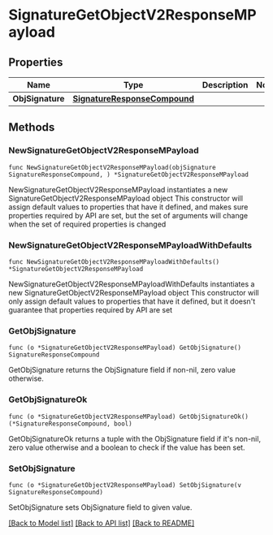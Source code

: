 # SignatureGetObjectV2ResponseMPayload

## Properties

Name | Type | Description | Notes
------------ | ------------- | ------------- | -------------
**ObjSignature** | [**SignatureResponseCompound**](SignatureResponseCompound.md) |  | 

## Methods

### NewSignatureGetObjectV2ResponseMPayload

`func NewSignatureGetObjectV2ResponseMPayload(objSignature SignatureResponseCompound, ) *SignatureGetObjectV2ResponseMPayload`

NewSignatureGetObjectV2ResponseMPayload instantiates a new SignatureGetObjectV2ResponseMPayload object
This constructor will assign default values to properties that have it defined,
and makes sure properties required by API are set, but the set of arguments
will change when the set of required properties is changed

### NewSignatureGetObjectV2ResponseMPayloadWithDefaults

`func NewSignatureGetObjectV2ResponseMPayloadWithDefaults() *SignatureGetObjectV2ResponseMPayload`

NewSignatureGetObjectV2ResponseMPayloadWithDefaults instantiates a new SignatureGetObjectV2ResponseMPayload object
This constructor will only assign default values to properties that have it defined,
but it doesn't guarantee that properties required by API are set

### GetObjSignature

`func (o *SignatureGetObjectV2ResponseMPayload) GetObjSignature() SignatureResponseCompound`

GetObjSignature returns the ObjSignature field if non-nil, zero value otherwise.

### GetObjSignatureOk

`func (o *SignatureGetObjectV2ResponseMPayload) GetObjSignatureOk() (*SignatureResponseCompound, bool)`

GetObjSignatureOk returns a tuple with the ObjSignature field if it's non-nil, zero value otherwise
and a boolean to check if the value has been set.

### SetObjSignature

`func (o *SignatureGetObjectV2ResponseMPayload) SetObjSignature(v SignatureResponseCompound)`

SetObjSignature sets ObjSignature field to given value.



[[Back to Model list]](../README.md#documentation-for-models) [[Back to API list]](../README.md#documentation-for-api-endpoints) [[Back to README]](../README.md)


